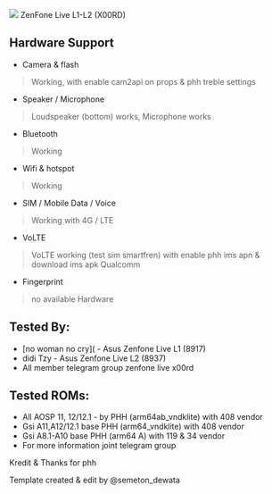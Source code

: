 ![](https://encrypted-tbn0.gstatic.com/images?q=tbn:ANd9GcQ9xB7blrKsK8MQyXudz0dqLbNyPpUHWq3R4Q&usqp=CAU) ZenFone Live L1-L2 (X00RD)

## Hardware Support

* Camera & flash
> Working, with enable cam2api on props & phh treble settings

* Speaker / Microphone
> Loudspeaker (bottom) works, Microphone works

* Bluetooth
> Working

* Wifi & hotspot
> Working

* SIM / Mobile Data / Voice
> Working with 4G / LTE

* VoLTE
> VoLTE working (test sim smartfren) with enable phh ims apn & download ims apk Qualcomm

* Fingerprint
> no available Hardware

## Tested By:
* [no woman no cry]( - Asus Zenfone Live L1 (8917)
* didi Tzy - Asus Zenfone Live L2 (8937)
* All member telegram group zenfone live x00rd

## Tested ROMs:
* All AOSP 11, 12/12.1 - by PHH (arm64ab_vndklite) with 408 vendor
* Gsi A11,A12/12.1 base PHH (arm64_vndklite) with 408 vendor
* Gsi A8.1-A10 base PHH (arm64 A) with 119 & 34 vendor
* For more information joint telegram group

Kredit & Thanks for phh

Template created & edit by @semeton_dewata